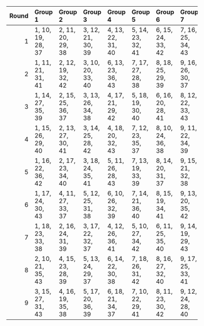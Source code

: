 |   Round | Group 1           | Group 2           | Group 3           | Group 4           | Group 5           | Group 6           | Group 7           | Group 8       | Group 9       |
|--------:|:------------------|:------------------|:------------------|:------------------|:------------------|:------------------|:------------------|:--------------|:--------------|
|       1 | 1, 10, 19, 28, 37 | 2, 11, 20, 29, 38 | 3, 12, 21, 30, 39 | 4, 13, 22, 31, 40 | 5, 14, 23, 32, 41 | 6, 15, 24, 33, 42 | 7, 16, 25, 34, 43 | 8, 17, 26, 35 | 9, 18, 27, 36 |
|       2 | 1, 11, 21, 31, 41 | 2, 12, 19, 32, 42 | 3, 10, 20, 33, 40 | 6, 13, 23, 36, 43 | 7, 17, 27, 28, 38 | 8, 18, 25, 29, 39 | 9, 16, 26, 30, 37 | 4, 14, 24, 34 | 5, 15, 22, 35 |
|       3 | 1, 14, 27, 35, 39 | 2, 15, 25, 36, 37 | 3, 13, 26, 34, 38 | 4, 17, 21, 29, 42 | 5, 18, 19, 30, 40 | 6, 16, 20, 28, 41 | 8, 12, 22, 33, 43 | 7, 11, 24, 32 | 9, 10, 23, 31 |
|       4 | 1, 15, 26, 29, 40 | 2, 13, 27, 30, 41 | 3, 14, 25, 28, 42 | 4, 18, 20, 32, 43 | 7, 12, 23, 35, 37 | 8, 10, 24, 36, 38 | 9, 11, 22, 34, 39 | 5, 16, 21, 33 | 6, 17, 19, 31 |
|       5 | 1, 16, 22, 36, 42 | 2, 17, 23, 34, 40 | 3, 18, 24, 35, 41 | 5, 11, 26, 28, 43 | 7, 13, 19, 33, 39 | 8, 14, 20, 31, 37 | 9, 15, 21, 32, 38 | 4, 10, 25, 30 | 6, 12, 27, 29 |
|       6 | 1, 17, 24, 30, 43 | 4, 11, 27, 33, 37 | 5, 12, 25, 31, 38 | 6, 10, 26, 32, 39 | 7, 14, 21, 36, 40 | 8, 15, 19, 34, 41 | 9, 13, 20, 35, 42 | 2, 18, 22, 28 | 3, 16, 23, 29 |
|       7 | 1, 18, 23, 33, 38 | 2, 16, 24, 31, 39 | 3, 17, 22, 32, 37 | 4, 12, 26, 36, 41 | 5, 10, 27, 34, 42 | 6, 11, 25, 35, 40 | 9, 14, 19, 29, 43 | 7, 15, 20, 30 | 8, 13, 21, 28 |
|       8 | 2, 10, 21, 35, 43 | 4, 15, 23, 28, 39 | 5, 13, 24, 29, 37 | 6, 14, 22, 30, 38 | 7, 18, 26, 31, 42 | 8, 16, 27, 32, 40 | 9, 17, 25, 33, 41 | 1, 12, 20, 34 | 3, 11, 19, 36 |
|       9 | 3, 15, 27, 31, 43 | 4, 16, 19, 35, 38 | 5, 17, 20, 36, 39 | 6, 18, 21, 34, 37 | 7, 10, 22, 29, 41 | 8, 11, 23, 30, 42 | 9, 12, 24, 28, 40 | 1, 13, 25, 32 | 2, 14, 26, 33 |